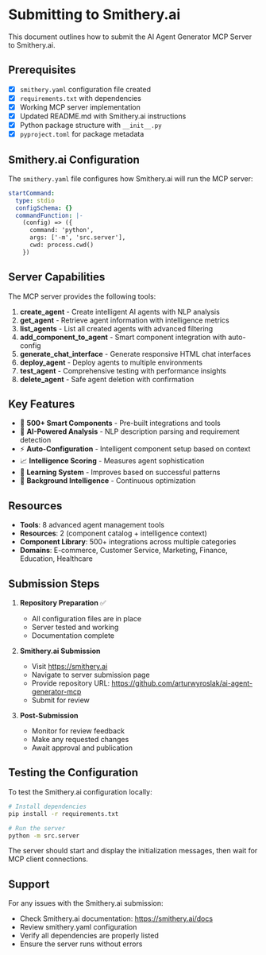 # Submitting to Smithery.ai

This document outlines how to submit the AI Agent Generator MCP Server to Smithery.ai.

## Prerequisites

- [x] `smithery.yaml` configuration file created
- [x] `requirements.txt` with dependencies
- [x] Working MCP server implementation  
- [x] Updated README.md with Smithery.ai instructions
- [x] Python package structure with `__init__.py`
- [x] `pyproject.toml` for package metadata

## Smithery.ai Configuration

The `smithery.yaml` file configures how Smithery.ai will run the MCP server:

```yaml
startCommand:
  type: stdio
  configSchema: {}
  commandFunction: |-
    (config) => ({
      command: 'python',
      args: ['-m', 'src.server'],
      cwd: process.cwd()
    })
```

## Server Capabilities

The MCP server provides the following tools:

1. **create_agent** - Create intelligent AI agents with NLP analysis
2. **get_agent** - Retrieve agent information with intelligence metrics  
3. **list_agents** - List all created agents with advanced filtering
4. **add_component_to_agent** - Smart component integration with auto-config
5. **generate_chat_interface** - Generate responsive HTML chat interfaces
6. **deploy_agent** - Deploy agents to multiple environments
7. **test_agent** - Comprehensive testing with performance insights
8. **delete_agent** - Safe agent deletion with confirmation

## Key Features

- 🤖 **500+ Smart Components** - Pre-built integrations and tools
- 🧠 **AI-Powered Analysis** - NLP description parsing and requirement detection
- ⚡ **Auto-Configuration** - Intelligent component setup based on context
- 📈 **Intelligence Scoring** - Measures agent sophistication
- 🔄 **Learning System** - Improves based on successful patterns
- 🎯 **Background Intelligence** - Continuous optimization

## Resources

- **Tools**: 8 advanced agent management tools
- **Resources**: 2 (component catalog + intelligence context)  
- **Component Library**: 500+ integrations across multiple categories
- **Domains**: E-commerce, Customer Service, Marketing, Finance, Education, Healthcare

## Submission Steps

1. **Repository Preparation** ✅
   - All configuration files are in place
   - Server tested and working
   - Documentation complete

2. **Smithery.ai Submission** 
   - Visit https://smithery.ai
   - Navigate to server submission page
   - Provide repository URL: https://github.com/arturwyroslak/ai-agent-generator-mcp
   - Submit for review

3. **Post-Submission**
   - Monitor for review feedback
   - Make any requested changes
   - Await approval and publication

## Testing the Configuration

To test the Smithery.ai configuration locally:

```bash
# Install dependencies
pip install -r requirements.txt

# Run the server
python -m src.server
```

The server should start and display the initialization messages, then wait for MCP client connections.

## Support

For any issues with the Smithery.ai submission:
- Check Smithery.ai documentation: https://smithery.ai/docs
- Review smithery.yaml configuration
- Verify all dependencies are properly listed
- Ensure the server runs without errors
